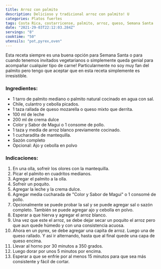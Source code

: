 ```yaml
---
title: Arroz con palmito
description: Delicioso y tradicional arroz con palmito! U
categories: Platos fuertes
tags: Costa Rica, costarricense, palmito, arroz, queso, Semana Santa
date: "2021-29-03T22:12:03.284Z"
servings: "8"
cooktime: "50"
utensils: "pot,pyrex,oven"
---
```

Esta receta siempre es una buena opción para Semana Santa o para cuando tenemos invitados vegetarianos o simplemente queda genial para acompañar cualquier tipo de carne! Particularmente no soy muy fan del palmito pero tengo que aceptar que en esta receta simplemente es irresistible.

### Ingredientes:

- 1 tarro de palmito mediano o palmito natural cocinado en agua con sal.
- Chile, culantro y cebolla picados.
- 1 taza rallada de queso mozarella o queso mixto que derrita.
- 100 ml de leche
- 200 ml de crema dulce
- Color y Sabor de Magui o 1 consome de pollo.
- 1 taza y media de arroz blanco previamente cocinado.
- 1 cucharadita de mantequilla.
- Sazón completo
- Opcional: Ajo y cebolla en polvo

### Indicaciones:

1. En una olla, sofreír los olores con la mantequilla.
2. Picar el palmito en cuadritos medianos.
3. Agregar el palmito a la olla.
4. Sofreír un poquito.
5. Agregar la leche y la crema dulce.
6. Agregar media cucharada de "Color y Sabor de Magui" o 1 consomé de pollo.
7. Opcionalmente se puede probar la sal y se puede agregar sal o sazón completo. También se puede agregar ajo y cebolla en polvo.
8. Esperar a que hierva y agregar el arroz blanco.
9. Una vez que este el arroz, se debe dejar secar un poquito el arroz pero que aun quede húmedo y con una consistencia acuosa.
10. Ahora en un pyrex, se debe agregar una capita de arroz. Luego una de queso rallado. Y así ir alternando, hasta que al final quede una capa de queso encima.
11. Llevar al horno por 30 minutos a 350 grados.
12. Luego dorar por unos 5 minutos por encima.
13. Esperar a que se enfríe por al menos 15 minutos para que sea más consistente y fácil de cortar.
